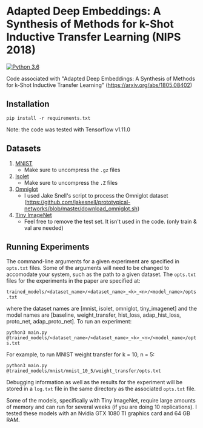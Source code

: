 # Adapted Deep Embeddings: A Synthesis of Methods for k-Shot Inductive Transfer Learning (NIPS 2018)

[![Python 3.6](https://img.shields.io/badge/python-3.6-blue.svg)](https://www.python.org/downloads/release/python-360/)

Code associated with "Adapted Deep Embeddings: A Synthesis of Methods for k-Shot Inductive Transfer Learning" (https://arxiv.org/abs/1805.08402)

## Installation

`pip install -r requirements.txt`

Note: the code was tested with Tensorflow v1.11.0

## Datasets

1. [MNIST](http://yann.lecun.com/exdb/mnist/)
    * Make sure to uncompress the `.gz` files
2. [Isolet](https://archive.ics.uci.edu/ml/datasets/isolet)
    * Make sure to uncompress the `.Z` files 
3. [Omniglot](https://github.com/brendenlake/omniglot)
    * I used Jake Snell's script to process the Omniglot dataset (https://github.com/jakesnell/prototypical-networks/blob/master/download_omniglot.sh)
4. [Tiny ImageNet](https://tiny-imagenet.herokuapp.com/)
    * Feel free to remove the test set. It isn't used in the code. (only train & val are needed)

## Running Experiments

The command-line arguments for a given experiment are specified in `opts.txt` files. Some of the arguments will need to be changed to accomodate your system, such as the path to a given dataset. The `opts.txt` files for the experiments in the paper are specified at:

`trained_models/<dataset_name>/<dataset_name>_<k>_<n>/<model_name>/opts.txt`

where the dataset names are [mnist, isolet, omniglot, tiny_imagenet] and the model names are [baseline, weight_transfer, hist_loss, adap_hist_loss, proto_net, adap_proto_net]. To run an experiment:

`python3 main.py @trained_models/<dataset_name>/<dataset_name>_<k>_<n>/<model_name>/opts.txt`

For example, to run MNIST weight transfer for k = 10, n = 5:

`python3 main.py @trained_models/mnist/mnist_10_5/weight_transfer/opts.txt`

Debugging information as well as the results for the experiment will be stored in a `log.txt` file in the same directory as the associated `opts.txt` file.

Some of the models, specifically with Tiny ImageNet, require large amounts of memory and can run for several weeks (if you are doing 10 replications). I tested these models with an Nvidia GTX 1080 TI graphics card and 64 GB RAM. 
